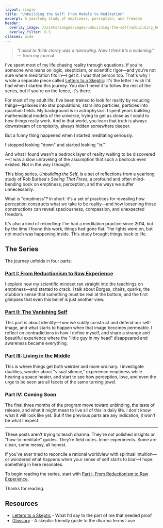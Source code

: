 ```yaml
---
layout: single
title: "Unbuilding the Self: From Models to Meditation"
excerpt: A yearlong study of emptiness, perception, and freedom
header:
  overlay_image: /assets/images/pages/unbuilding-the-self/unbuilding_header.jpg
  overlay_filter: 0.5
classes: wide
---
```


> *"I used to think clarity was a narrowing. Now I think it's a widening."*  
> — from my journal

I've spent most of my life chasing reality through equations. If you're someone who leans on logic, skepticism, or scientific rigor—and you're not sure where meditation fits in—I get it. I was that person too. That's why I wrote a separate piece called [Letters to a Skeptic](letters-to-a-skeptic/): it's the letter I wish I'd had when I started this journey. You don't need it to follow the rest of the series, but if you're on the fence, it's there.

For most of my adult life, I've been trained to look for reality by reducing things—galaxies into star populations, stars into particles, particles into quantum fields. My background is in astrophysics. I spent years building mathematical models of the universe, trying to get as close as I could to how things really work. And in that world, you learn that truth is always downstream of complexity, always hidden somewhere deeper.

But a funny thing happened when I started meditating seriously.

I stopped looking "down" and started looking "in."

And what I found wasn't a bedrock layer of reality waiting to be discovered—it was a slow unraveling of the assumption that such a bedrock even existed. Not in the way I thought.

This blog series, *Unbuilding the Self*, is a set of reflections from a yearlong study of Rob Burbea's *Seeing That Frees*, a profound and often mind-bending book on emptiness, perception, and the ways we suffer unnecessarily.

What is "emptiness"? In short: it's a set of practices for revealing how perception constructs what we take to be reality—and how loosening those constructions can reveal spaciousness, compassion, and unexpected freedom.

It's also a kind of rekindling: I've had a meditation practice since 2014, but by the time I found this work, things had gone flat. The lights were on, but not much was happening inside. This study brought things back to life.

## The Series

The journey unfolds in four parts:

### **[Part I: From Reductionism to Raw Experience](/blog/from-reductionism-to-raw-experience/)**

I explore how my scientific mindset ran straight into the teachings on emptiness—and started to crack. I talk about Borges, chairs, quarks, the stubborn sense that something must be real at the bottom, and the first glimpses that even this belief is just another view.

### **[Part II: The Vanishing Self](/blog/the-vanishing-self/)**

This part is about identity—how we subtly construct and defend our self-image, and what starts to happen when that image becomes permeable. I reflect on contradictions in how I define myself, and share a strange and beautiful experience where the "little guy in my head" disappeared and awareness became everything.

### **[Part III: Living in the Middle](/blog/living-in-the-middle/)**

This is where things get both weirder and more ordinary. I investigate dualities, wonder about "visual silence," experience emptiness while hearing a space heater, and start to see how perception, love, and even the urge to be seen are all facets of the same turning jewel.

### **Part IV: Coming Soon**

The final three months of the program move toward unbinding, the taste of release, and what it might mean to live all of this in daily life. I don't know what it will look like yet. But if the previous parts are any indication, it won't be what I expect.

---

These posts aren't trying to teach dharma. They're not polished insights or "how-to meditate" guides. They're field notes. Inner experiments. Some are clean, some messy, all honest.

If you've ever tried to reconcile a rational worldview with spiritual intuition—or wondered what happens when your sense of self starts to blur—I hope something in here resonates.

To begin reading the series, start with [Part I: From Reductionism to Raw Experience](/blog/from-reductionism-to-raw-experience/).

Thanks for reading.

## Resources

- [Letters to a Skeptic](letters-to-a-skeptic/) - What I'd say to the part of me that needed proof
- [Glossary](glossary/) - A skeptic-friendly guide to the dharma terms I use
